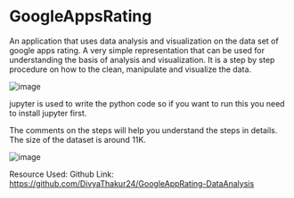 # GoogleAppsRating
An application that uses data analysis and visualization on the data set of google apps rating. A very simple representation that can be used for understanding the basis of analysis and visualization. It is a step by step procedure on how to the clean, manipulate and visualize the data.

![image](https://user-images.githubusercontent.com/27828691/127936543-6efb28a2-bb1a-4ebc-bdd4-0681c74e4cda.png)

jupyter is used to write the python code so if you want to run this you need to install jupyter first.

The comments on the steps will help you understand the steps in details.
The size of the dataset is around 11K.

![image](https://user-images.githubusercontent.com/27828691/127936519-ad6d60fd-3a47-4a08-adc5-1294790c7200.png)


Resource Used:
Github Link: https://github.com/DivyaThakur24/GoogleAppRating-DataAnalysis
